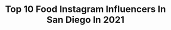 ---
title: Top 10 Food Instagram Influencers In San Diego In 2021
description: >-
  Find top food Instagram influencers in San Diego in 2021. Most popular hashtags: #sandiego #foodie #food.
platform: Instagram
hits: 110
text_top: Identify the top-rated Instagram influencers on inBeat.
text_bottom: Our search engine holds 110 Instagram influencers like this in San Diego, United States for you to contact.
profiles:
  - username: "mittqueen"
    fullname: >-
      Ann Najjar
    bio: >-
      👑 #mittqueen 🥊@bomber_squad_boxing_academy 🍴@fork_it_food 📍San Diego,CA
    location: "United States"
    followers: 78519
    engagement: 928
    commentsToLikes: 0.014898
    id: ck9wedzk5jtbj0j78hmt0r2rz
    verified: false
    hashtags: "#sandiego, #box, #boxing, #mittqueen"
  - username: "n0thing"
    fullname: >-
      Jordan Gilbert
    bio: >-
      💣 CSGO Pro, ⛳️ Golfer, 👨🏼‍🍳 Maker of food 📍 San Diego 🥑 @trutharaee & 🍼baby gilbs (ETA March) 💜 Twitch/Twitter/YouTube: n0thing
    location: "United States"
    followers: 141638
    engagement: 569
    commentsToLikes: 0.009625
    id: ck55jwk70xxfj0i1108ratvf7
    verified: true
    hashtags: "#ad, #gamefuelpartner, #aorusmasweek, #aorus"
  - username: "rolexwhisky"
    fullname: >-
      Rare Whisky &  Rolex Collector
    bio: >-
      🥃Whisky Hunter🏆 ⌚️Rolex Lover❤️ 🍱Foodie📸 💰Spirits Investor📈 🌏World Traveler✈️ 🤗Passion Project🥃 🎨Creator of #suntoryflex 21+ To Follow
    location: "United States"
    followers: 111198
    engagement: 84
    commentsToLikes: 0.018488
    id: ck5q6bg5ywq1i0i11stswdfnl
    verified: false
    hashtags: "#suntorytime, #scotchscotchscotch, #foodporn, #suntoryflex"
  - username: "kalefornia_kravings"
    fullname: >-
      Caitlin | Easy & Healthy Meals
    bio: >-
      📸 Food photographer & blogger 🥑 Real food recipes 📍 San Diego 🙏🏻 Balanced living Sharing simple healthier eats & a few sweet treats!🤗
    location: "United States"
    followers: 6936
    engagement: 1329
    commentsToLikes: 0.459375
    id: ck5bu8xbrhczn0i1105yt7b95
    verified: false
    hashtags: "#healthyrecipes, #easymeals, #thenewhealthy, #healthylunch"
  - username: "antonio_eats_la"
    fullname: >-
      Antonio Malik
    bio: >-
      📍Los Angeles📍San Diego Food | Fitness | Travel Collab/promotions? DM/ 📧: antonioeatsla@gmail.com As seen on @abc7la @abc7community @foodnetwork
    location: "United States"
    followers: 136150
    engagement: 204
    commentsToLikes: 0.066020
    id: ck0u9zqpjb25v0i19j1ysui88
    verified: false
    hashtags: "#instagood, #shrimp, #foodie, #tijuana"
  - username: "amyvsfood"
    fullname: >-
      Amy Tran
    bio: >-
      Food|Fitness|Fishing San Diego ✈️ Camas ☀️@johnskillerprotein
    location: "United States"
    followers: 5958
    engagement: 735
    commentsToLikes: 0.039723
    id: ckaot600vuj5g0i78voe196rx
    verified: false
    hashtags: "#longhairproblems, #girlswhogrill, #fableticspartner, #springsalmon"
  - username: "_sandiegofoodie"
    fullname: >-
      San Diego Foodie 🏝 Robin
    bio: >-
      🌮The best food & drink in San Diego 😂Your daily dose of food puns 🧠PhD in clinical psychology 📩DM/email for collabs @nomtasticfoods @bestfoodsandiego
    location: "United States"
    followers: 8212
    engagement: 491
    commentsToLikes: 0.240529
    id: ck6tss6cu6jh50j71u377jkzu
    verified: false
    hashtags: ""
  - username: "firstcomeslatte"
    fullname: >-
      Kristen Mattern
    bio: >-
      🍽San Diego Food Blogger 🥨🍦🍩☕️ 🌴Life + Travel 🏰 Find me @firstcomesdisney #firstcomesdisney
    location: "United States"
    followers: 5321
    engagement: 477
    commentsToLikes: 0.050031
    id: ck9wfuzvlqm170j78sfplrg9m
    verified: false
    hashtags: "#stayhome, #quarantine, #sandiegoeats, #sdfoodie"
  - username: "bestfoodsandiego"
    fullname: >-
      San Diego's @BestFoodFeed
    bio: >-
      👏 Feeding You The Best Food 💪 @BestFoodFeed Community Powered 👉 #BestFoodSanDiego #BestFoodFeed 👇 Join Us To Collaborate!
    location: "United States"
    followers: 88006
    engagement: 89
    commentsToLikes: 0.022381
    id: ck0tta3lm1t850i19wq5gxagu
    verified: false
    hashtags: "#sdfood, #foodies, #lunch, #bestfoodfeed"
  - username: "ashleysprankles"
    fullname: >-
      Ashley Sprankles
    bio: >-
      Portraits • Food • Landscape 📸 𝕍𝕖𝕘𝕒𝕟 𝕘𝕚𝕣𝕝 🐷 ☀️🌈 [she/her] Dog Mom T💓Z • Donut Connoisseur 🍩
    location: "United States"
    followers: 86203
    engagement: 120
    commentsToLikes: 0.050632
    id: ck13d2c203ba70i19cv94n42v
    verified: false
    hashtags: "#sandiegovegan, #food, #ourplanetdaily, #portrait"
---
